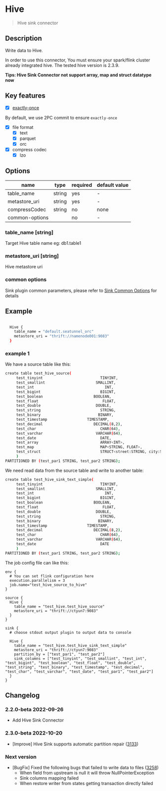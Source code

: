 # Hive

> Hive sink connector

## Description

Write data to Hive.

In order to use this connector, You must ensure your spark/flink cluster already integrated hive. The tested hive version is 2.3.9.

**Tips: Hive Sink Connector not support array, map and struct datatype now**

## Key features

- [x] [exactly-once](../../concept/connector-v2-features.md)

By default, we use 2PC commit to ensure `exactly-once`

- [x] file format
  - [x] text
  - [x] parquet
  - [x] orc
- [x] compress codec
  - [x] lzo

## Options

| name           | type   | required | default value |
|----------------|--------|----------|---------------|
| table_name     | string | yes      | -             |
| metastore_uri  | string | yes      | -             |
| compressCodec  | string | no       | none          |
| common-options |        | no       | -             |
### table_name [string]

Target Hive table name eg: db1.table1

### metastore_uri [string]

Hive metastore uri

### common options

Sink plugin common parameters, please refer to [Sink Common Options](common-options.md) for details

## Example

```bash

  Hive {
    table_name = "default.seatunnel_orc"
    metastore_uri = "thrift://namenode001:9083"
  }

```

### example 1

We have a source table like this:

```bash
create table test_hive_source(
     test_tinyint                          TINYINT,
     test_smallint                       SMALLINT,
     test_int                                INT,
     test_bigint                           BIGINT,
     test_boolean                       BOOLEAN,
     test_float                             FLOAT,
     test_double                         DOUBLE,
     test_string                           STRING,
     test_binary                          BINARY,
     test_timestamp                  TIMESTAMP,
     test_decimal                       DECIMAL(8,2),
     test_char                             CHAR(64),
     test_varchar                        VARCHAR(64),
     test_date                             DATE,
     test_array                            ARRAY<INT>,
     test_map                              MAP<STRING, FLOAT>,
     test_struct                           STRUCT<street:STRING, city:STRING, state:STRING, zip:INT>
     )
PARTITIONED BY (test_par1 STRING, test_par2 STRING);

```

We need read data from the source table and write to another table:

```bash
create table test_hive_sink_text_simple(
     test_tinyint                          TINYINT,
     test_smallint                       SMALLINT,
     test_int                                INT,
     test_bigint                           BIGINT,
     test_boolean                       BOOLEAN,
     test_float                             FLOAT,
     test_double                         DOUBLE,
     test_string                           STRING,
     test_binary                          BINARY,
     test_timestamp                  TIMESTAMP,
     test_decimal                       DECIMAL(8,2),
     test_char                             CHAR(64),
     test_varchar                        VARCHAR(64),
     test_date                             DATE
     )
PARTITIONED BY (test_par1 STRING, test_par2 STRING);

```

The job config file can like this:

```
env {
  # You can set flink configuration here
  execution.parallelism = 3
  job.name="test_hive_source_to_hive"
}

source {
  Hive {
    table_name = "test_hive.test_hive_source"
    metastore_uri = "thrift://ctyun7:9083"
  }
}

sink {
  # choose stdout output plugin to output data to console

  Hive {
    table_name = "test_hive.test_hive_sink_text_simple"
    metastore_uri = "thrift://ctyun7:9083"
    partition_by = ["test_par1", "test_par2"]
    sink_columns = ["test_tinyint", "test_smallint", "test_int", "test_bigint", "test_boolean", "test_float", "test_double", "test_string", "test_binary", "test_timestamp", "test_decimal", "test_char", "test_varchar", "test_date", "test_par1", "test_par2"]
  }
}
```

## Changelog

### 2.2.0-beta 2022-09-26

- Add Hive Sink Connector

### 2.3.0-beta 2022-10-20
- [Improve] Hive Sink supports automatic partition repair ([3133](https://github.com/apache/incubator-seatunnel/pull/3133))

### Next version
- [BugFix] Fixed the following bugs that failed to write data to files ([3258](https://github.com/apache/incubator-seatunnel/pull/3258))
  - When field from upstream is null it will throw NullPointerException
  - Sink columns mapping failed
  - When restore writer from states getting transaction directly failed

